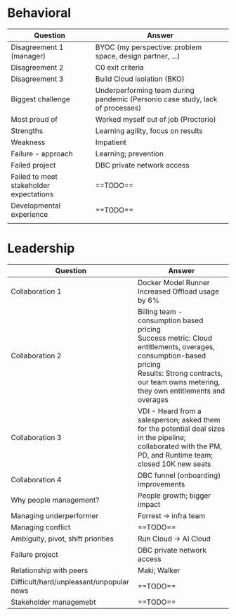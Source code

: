 
# Behavioral

| Question                                | Answer                                                                        |
| --------------------------------------- | ----------------------------------------------------------------------------- |
| Disagreement 1 (manager)                | BYOC (my perspective: problem space, design partner, ...)                     |
| Disagreement 2                          | C0 exit criteria                                                              |
| Disagreement 3                          | Build Cloud isolation (BKO)                                                   |
| Biggest challenge                       | Underperforming team during pandemic (Personio case study, lack of processes) |
| Most proud of                           | Worked myself out of job (Proctorio)                                          |
| Strengths                               | Learning agility, focus on results                                            |
| Weakness                                | Impatient                                                                     |
| Failure - approach                      | Learning; prevention                                                          |
| Failed project                          | DBC private network access                                                    |
| Failed to meet stakeholder expectations | ==TODO==                                                                      |
| Developmental experience                | ==TODO==                                                                      |
|                                         |                                                                               |
# Leadership

| Question                                 | Answer                                                                                                                                                                                                       |
| ---------------------------------------- | ------------------------------------------------------------------------------------------------------------------------------------------------------------------------------------------------------------ |
| Collaboration 1                          | Docker Model Runner<br>Increased Offload usage by 6%                                                                                                                                                         |
| Collaboration 2                          | Billing team - consumption based pricing<br>Success metric: Cloud entitlements, overages, consumption-based pricing<br>Results: Strong contracts, our team owns metering, they own entitlements and overages |
| Collaboration 3                          | VDI - Heard from a salesperson; asked them for the potential deal sizes in the pipeline; collaborated with the PM, PD, and Runtime team; closed 10K new seats                                                |
| Collaboration 4                          | DBC funnel (onboarding) improvements                                                                                                                                                                         |
| Why people management?                   | People growth; bigger impact                                                                                                                                                                                 |
| Managing underperformer                  | Forrest -> infra team                                                                                                                                                                                        |
| Managing conflict                        | ==TODO==                                                                                                                                                                                                     |
| Ambiguity, pivot, shift priorities       | Run Cloud -> AI Cloud                                                                                                                                                                                        |
| Failure project                          | DBC private network access                                                                                                                                                                                   |
| Relationship with peers                  | Maki; Walker                                                                                                                                                                                                 |
| Difficult/hard/unpleasant/unpopular news | ==TODO==                                                                                                                                                                                                     |
| Stakeholder managemebt                   | ==TODO==                                                                                                                                                                                                     |

